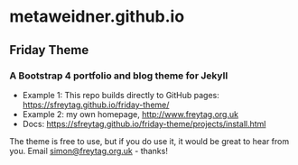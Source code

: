 # metaweidner.github.io

## Friday Theme

### A Bootstrap 4 portfolio and blog theme for Jekyll

* Example 1: This repo builds directly to GitHub pages: https://sfreytag.github.io/friday-theme/
* Example 2: my own homepage, http://www.freytag.org.uk
* Docs: https://sfreytag.github.io/friday-theme/projects/install.html

The theme is free to use, but if you do use it, it would be great to hear from you. Email simon@freytag.org.uk - thanks!
